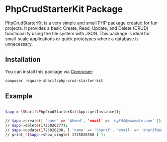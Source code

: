 # PhpCrudStarterKit Package

PhpCrudStarterKit is a very simple and small PHP package created for fun projects. It provides a basic Create, Read, Update, and Delete (CRUD) functionality using the file system with JSON. This package is ideal for small-scale applications or quick prototypes where a database is unnecessary.

## Installation

You can install this package via [Composer](https://getcomposer.org/):

```bash
composer require sharif/php-crud-starter-kit
```

## Example 
```bash

$app = \Sharif\PhpCrudStarterKit\App::getInstance();

// $app->create([ 'name' => 'Ahmed', 'email' => 'qyf9A@example.com' ]);
// $app->delete(1725026277);
// $app->update(1725026238, [ 'name' => 'Sharif', 'email' => 'sharif@example.com' ]);
// print_r($app->show_single( 1725026560 ) );